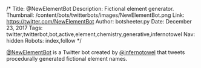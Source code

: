 /*
Title: @NewElementBot
Description: Fictional element generator.
Thumbnail: /content/bots/twitterbots/images/NewElementBot.png
Link: https://twitter.com/NewElementBot
Author: botsheeter.py
Date: December 23, 2017
Tags: twitter,twitterbot,bot,active,element,chemistry,generative,infernotowel
Nav: hidden
Robots: index,follow
*/

[@NewElementBot](https://twitter.com/NewElementBot) is a Twitter bot created by [@infernotowel](https://twitter.com/infernotowel) that tweets procedurally generated fictional element names.
